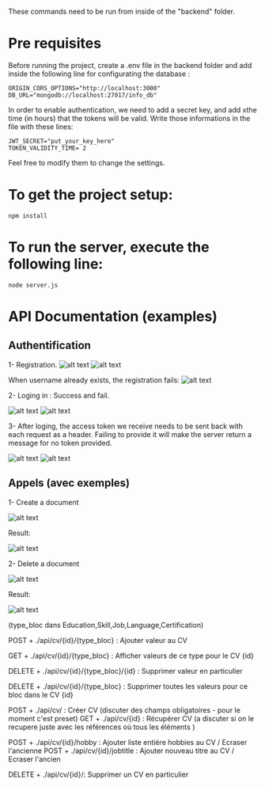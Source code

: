 These commands need to be run from inside of the "backend" folder.


# Pre requisites 

Before running the project, create a .env file in the backend folder and add inside the following line for configurating the database :

```
ORIGIN_CORS_OPTIONS="http://localhost:3000"
DB_URL="mongodb://localhost:27017/info_db"
```

In order to enable authentication, we need to add a secret key, and add xthe time (in hours) that the tokens will be valid. 
Write those informations in the file with these lines:

```
JWT_SECRET="put_your_key_here"
TOKEN_VALIDITY_TIME= 2
```
Feel free to modify them to change the settings.

# To get the project setup:
```
npm install
```

# To run the server, execute the following line:
```
node server.js
```

# API Documentation (examples)

## Authentification 

1- Registration.
![alt text](./img/req_register.png)
![alt text](./img/res_register.png)

When username already exists, the registration fails:
![alt text](./img/register_fail.png)


2- Loging in : Success and fail.

![alt text](./img/login_successful.png)
![alt text](./img/login_fail.png)

3- After loging, the access token we receive needs to be sent back with each request as a header. 
Failing to provide it will make the server return a message for no token provided.

![alt text](./img/any_req.png)
![alt text](./img/req_fail.png)



 ## Appels (avec exemples)

 1- Create a document 
 
 ![alt text](./img/img1.png)

 Result:
 
 ![alt text](./img/result1.png)

  2- Delete a document 
 
 ![alt text](./img/img2.png)

 Result:

 ![alt text](./img/result2.png)

(type_bloc dans Education,Skill,Job,Language,Certification)

POST + ./api/cv/{id}/{type_bloc} : Ajouter valeur au CV

GET + ./api/cv/{id}/{type_bloc} : Afficher valeurs de ce type pour le CV {id}

DELETE + ./api/cv/{id}/{type_bloc}/{id} : Supprimer valeur en particulier

DELETE + ./api/cv/{id}/{type_bloc} : Supprimer toutes les valeurs pour ce bloc dans le CV {id}


POST + ./api/cv/ : Créer  CV (discuter des champs obligatoires - pour le moment c'est preset)
GET + ./api/cv/{id} : Récupérer  CV (a discuter si on le recupere juste avec les références où tous les éléments )

POST + ./api/cv/{id}/hobby : Ajouter liste entière hobbies au  CV / Ecraser l'ancienne
POST + ./api/cv/{id}/jobtitle : Ajouter nouveau titre au  CV / Ecraser l'ancien

DELETE + ./api/cv/{id}/: Supprimer un CV en particulier